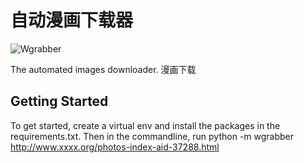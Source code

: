 # 自动漫画下载器
![Wgrabber](https://github.com/qingwang237/Image_grabber_manga/workflows/Wgrabber/badge.svg?branch=master)


The automated images downloader.
漫画下载

## Getting Started

To get started, create a virtual env and install the packages in the requirements.txt.
Then in the commandline, run
python -m wgrabber http://www.xxxx.org/photos-index-aid-37288.html

